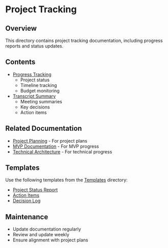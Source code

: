 # Project Tracking

## Overview
This directory contains project tracking documentation, including progress reports and status updates.

## Contents
- [Progress Tracking](00_progress-tracking.md)
  - Project status
  - Timeline tracking
  - Budget monitoring
- [Transcript Summary](transcriptSummary.md)
  - Meeting summaries
  - Key decisions
  - Action items

## Related Documentation
- [Project Planning](../planning/README.md) - For project plans
- [MVP Documentation](../mvp/README.md) - For MVP progress
- [Technical Architecture](../../technical/architecture/README.md) - For technical progress

## Templates
Use the following templates from the [Templates](../../templates/project/) directory:
- [Project Status Report](../../templates/project/status-report.md)
- [Action Items](../../templates/project/action-items.md)
- [Decision Log](../../templates/project/decision-log.md)

## Maintenance
- Update documentation regularly
- Review and update weekly
- Ensure alignment with project plans 